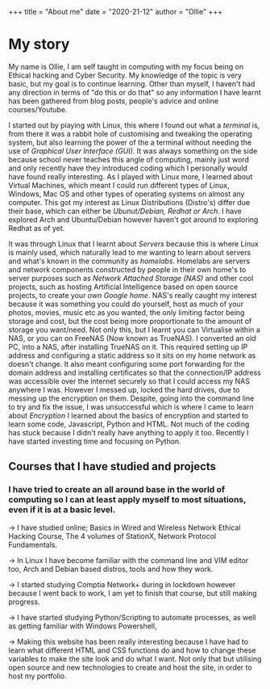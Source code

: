 +++
title = "About me"
date = "2020-21-12"
author = "Ollie"
+++

# My story
My name is Ollie, I am self taught in computing with my focus being on Ethical hacking and Cyber Security.
My knowledge of the topic is very basic, but my goal is to continue learning. Other than myself, I haven't had any direction in terms of "do this or do that" so any information I have learnt has been gathered from blog posts, people's advice and online courses/Youtube.

I started out by playing with Linux, this where I found out what a *terminal* is, from there it was a rabbit hole of customising and tweaking the operating system, but also learning the power of the a terminal without needing the use of *Graphical User Interface (GUI).* It was always something on the side because school never teaches this angle of computing, mainly just word and only recently have they introduced coding which I personally would have found really interesting. As I played with Linux more, I learned about Virtual Machines, which meant I could run different types of Linux, Windows, Mac OS and other types of operating systems on almost any computer. This got my interest as Linux Distributions (Distro's) differ due their base, which can either be *Ubunut/Debian, Redhat or Arch*.
I have explored Arch and Ubuntu/Debian however haven't got around to exploring Redhat as of yet.

It was through Linux that I learnt about *Servers* because this is where Linux is mainly used, which naturally lead to me wanting to learn about servers and what's known in the community as *homelabs*. Homelabs are servers and network components constructed by people in their own home's to server purposes such as *Network Attached Storage (NAS)* and other cool projects, such as hosting Artificial Intelligence based on open source projects, to create your *own Google home*. NAS's really caught my interest because it was something you could do yourself, host as much of your photos, movies, music etc as you wanted, the only limiting factor being storage and cost, but the cost being more proportionate to the amount of storage you want/need. Not only this, but I learnt you can Virtualise within a NAS, or you can on FreeNAS (Now known as TrueNAS). I converted an old PC, into a NAS, after installing TrueNAS on it. This required setting up IP address and configuring a static address so it sits on my home network as doesn't change. It also meant configuring some port forwarding for the domain address and installing certificates so that the connection/IP address was accessible over the internet securely so that I could access my NAS anywhere I was.
However I messed up, locked the hard drives, due to messing up the encryption on them. Despite, going into the command line to try and fix the issue, I was unsuccessful which is where I came to learn about *Encryption*
I learned about the basics of encryption and started to learn some code, Javascript, Python and HTML. Not much of the coding has stuck because I didn't really have anything to apply it too. Recently I have started investing time and focusing on Python.


## Courses that I have studied and projects
### I have tried to create an all around base in the world of computing so I can at least apply myself to most situations, even if it is at a basic level.

-> I have studied online; Basics in Wired and Wireless Network Ethical Hacking Course, The 4 volumes of StationX, Network Protocol Fundamentals.

->  In Linux I have become familiar with the command line and VIM editor too, Arch and Debian based distros, tools and how they work.

-> I started studying Comptia Network+ during in lockdown however because I went back to work, I am yet to finish that course, but still making progress.

-> I have started studying Python/Scripting to automate processes, as well as getting familiar with Windows Powershell,

-> Making this website has been really interesting because I have had to learn what different HTML and CSS functions do and how to
change these variables to make the site look and do what I want. Not only that but utilising open source and new technologies to create and host the site, in order to host my portfolio.
